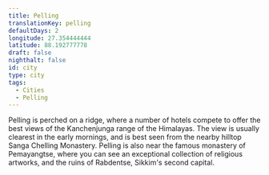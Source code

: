 ```yaml
---
title: Pelling
translationKey: pelling
defaultDays: 2
longitude: 27.354444444
latitude: 88.192777778
draft: false
nighthalt: false
id: city
type: city
tags:
  - Cities
  - Pelling
---
```

Pelling is perched on a ridge, where a number of hotels compete to offer the best views of the Kanchenjunga range of the Himalayas. The view is usually clearest in the early mornings, and is best seen from the nearby hilltop Sanga Chelling Monastery. Pelling is also near the famous monastery of Pemayangtse, where you can see an exceptional collection of religious artworks, and the ruins of Rabdentse, Sikkim's second capital.
